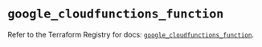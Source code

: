 # `google_cloudfunctions_function`

Refer to the Terraform Registry for docs: [`google_cloudfunctions_function`](https://registry.terraform.io/providers/hashicorp/google/5.25.0/docs/resources/cloudfunctions_function).
